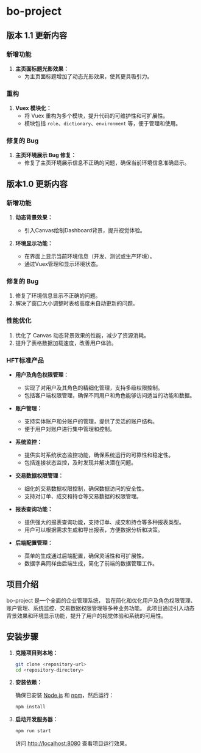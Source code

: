 # bo-project

## 版本 1.1 更新内容

### 新增功能

1. **主页面标题光影效果：**
    - 为主页面标题增加了动态光影效果，使其更具吸引力。

### 重构

1. **Vuex 模块化：**
    - 将 Vuex 重构为多个模块，提升代码的可维护性和可扩展性。
    - 模块包括 `role`、`dictionary`、`environment` 等，便于管理和使用。

### 修复的 Bug

1. **主页环境展示 Bug 修复：**
    - 修复了主页环境展示信息不正确的问题，确保当前环境信息准确显示。

## 版本1.0 更新内容

### 新增功能

1. **动态背景效果：**

    - 引入Canvas绘制Dashboard背景，提升视觉体验。
2. **环境显示功能：**

    - 在界面上显示当前环境信息（开发、测试或生产环境）。
    - 通过Vuex管理和显示环境状态。

### 修复的 Bug

1. 修复了环境信息显示不正确的问题。
2. 解决了窗口大小调整时表格高度未自动更新的问题。

### 性能优化

1. 优化了 Canvas 动态背景效果的性能，减少了资源消耗。
2. 提升了表格数据加载速度，改善用户体验。

### HFT标准产品

- **用户及角色权限管理：**

    - 实现了对用户及其角色的精细化管理，支持多级权限控制。
    - 包括客户端权限管理，确保不同用户和角色能够访问适当的功能和数据。
- **账户管理：**

    - 支持实体账户和分账户的管理，提供了灵活的账户结构。
    - 便于用户对账户进行集中管理和控制。
- **系统监控：**

    - 提供实时系统状态监控功能，确保系统运行的可靠性和稳定性。
    - 包括连接状态监控，及时发现并解决潜在问题。
- **交易数据权限管理：**

    - 细化的交易数据权限控制，确保数据访问的安全性。
    - 支持对订单、成交和持仓等交易数据的权限管理。
- **报表查询功能：**

    - 提供强大的报表查询功能，支持订单、成交和持仓等多种报表类型。
    - 用户可以根据需求生成和导出报表，方便数据分析和决策。
- **后端配置管理：**

    - 菜单的生成通过后端配置，确保灵活性和可扩展性。
    - 数据字典同样由后端生成，简化了前端的数据管理工作。

## 项目介绍

bo-project 是一个全面的企业管理系统，
旨在简化和优化用户及角色权限管理、账户管理、系统监控、交易数据权限管理等多种业务功能。
此项目通过引入动态背景效果和环境显示功能，提升了用户的视觉体验和系统的可用性。

## 安装步骤

1. **克隆项目到本地：**

   ```bash
   git clone <repository-url>
   cd <repository-directory>
   ```
2. **安装依赖：**

   确保已安装 [Node.js](https://nodejs.org/) 和 [npm](https://www.npmjs.com/)，然后运行：

   ```bash
   npm install
   ```
3. **启动开发服务器：**

   ```bash
   npm run start
   ```

   访问 [http://localhost:8080](http://localhost:8080) 查看项目运行效果。
